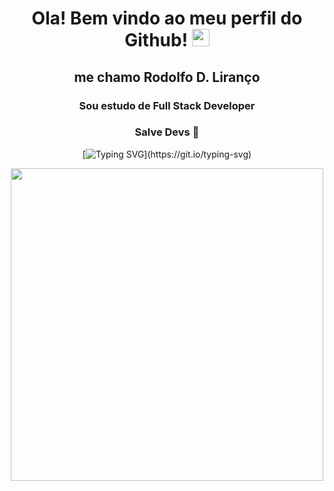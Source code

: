 <h1 align="center">
  Ola! Bem vindo ao meu perfil do Github!
  <img src="https://media.giphy.com/media/hvRJCLFzcasrR4ia7z/giphy.gif" width="28">
</h1>
<h2 align="center">me chamo Rodolfo D. Liranço</h2>
<h3 align="center">Sou estudo de Full Stack Developer</h3>

<div align="center">

### Salve Devs 👋

[![Typing SVG](https://readme-typing-svg.herokuapp.com?color=13832C&background=27272700&multiline=true&height=110&lines=Olhar+digital+n%C3%A3o+%C3%A9+saber+os+c%C3%B3digos;ou+linhas+de+comando%2C;%C3%A9+saber+o+que+fazer+com+eles+para+;chegar+em+algum+lugar!)](https://git.io/typing-svg)
</div>

<!-- Social icons section 
<p align="center">
  <a href="https://discord.gg/fPrdqh3Zfu" alt="Dev Pro Tips Discussion & Support Server"><img width="32px" title="Discord" src="https://i.imgur.com/OViZO8J.png"/></a>
  &#8287;&#8287;&#8287;&#8287;&#8287;
  <a href="https://dev.to/denvercoder1"><img width="32px" alt="Dev.to" title="DenverCoder1 Dev.to" src="https://i.imgur.com/mVm29vK.png"></a>
  &#8287;&#8287;&#8287;&#8287;&#8287;
  <a href="https://ko-fi.com/jlawrence"><img width="32px" alt="Ko-fi" title="Buy me a coffee" src="https://i.imgur.com/PpLeD3K.png"/></a>
  &#8287;&#8287;&#8287;&#8287;&#8287;
  <a href="http://eyl327.mywebcommunity.org/promos/"><img width="32px" alt="Free Stuff" title="Free gifts for you" src="https://i.imgur.com/0uVwkoZ.png"/></a>
</p> -->
<div align="center">
<img width="500" src="https://i.pinimg.com/originals/20/9f/ee/209fee1682c7a13f5a80e7bd8eb8be0b.gif" />
</div>
